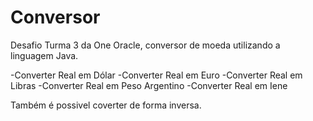 # Conversor

Desafio Turma 3 da One Oracle, conversor de moeda utilizando a linguagem Java.

-Converter  Real em Dólar
-Converter  Real em Euro
-Converter  Real em Libras
-Converter  Real em Peso Argentino
-Converter  Real em Iene

Também é possivel coverter de forma inversa.
